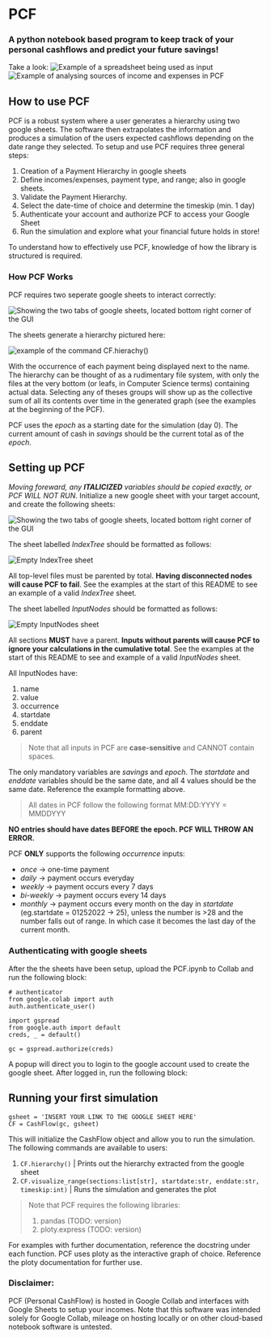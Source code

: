 # PCF
### A python notebook based program to keep track of your personal cashflows and predict your future savings!

Take a look:
![Example of a spreadsheet being used as input][examplesheet]
![Example of analysing sources of income and expenses in PCF][exampleuse]

## How to use PCF
PCF is a robust system where a user generates a hierarchy using two google sheets. The software then extrapolates the information and produces a simulation of the
users expected cashflows depending on the date range they selected. To setup and use PCF requires three general steps:

1. Creation of a Payment Hierarchy in google sheets
2. Define incomes/expenses, payment type, and range; also in google sheets. 
3. Validate the Payment Hierarchy.
4. Select the date-time of choice and determine the timeskip (min. 1 day)
5. Authenticate your account and authorize PCF to access your Google Sheet
6. Run the simulation and explore what your financial future holds in store!

To understand how to effectively use PCF, knowledge of how the library is structured is required. 
### How PCF Works
PCF requires two seperate google sheets to interact correctly:

![Showing the two tabs of google sheets, located bottom right corner of the GUI][sheets]


The sheets generate a hierarchy pictured here:

![example of the command CF.hierachy()][hierarchy]

With the occurrence of each payment being displayed next to the name. The hierarchy can be thought of as a rudimentary file system, with only the files at the 
very bottom (or leafs, in Computer Science terms) containing actual data. Selecting any of theses groups will show up as the collective sum of all its contents over time in the generated graph (see the examples at the beginning of the PCF). 

PCF uses the *epoch* as a starting date for the simulation (day 0). The current amount of cash in *savings* should be the current total as of the *epoch*. 

## Setting up PCF
*Moving foreward, any **ITALICIZED** variables should be copied exactly, or PCF WILL NOT RUN*. 
Initialize a new google sheet with your target account, and create the following sheets:

![Showing the two tabs of google sheets, located bottom right corner of the GUI][sheets]

The sheet labelled *IndexTree* should be formatted as follows:

![Empty IndexTree sheet][emptyindextree]

All top-level files must be parented by total. **Having disconnected nodes will cause PCF to fail**.
See the examples at the start of this README to see an example of a valid *IndexTree* sheet.

The sheet labelled *InputNodes* should be formatted as follows:

![Empty InputNodes sheet][emptyinputnodes]

All sections **MUST** have a parent. **Inputs without parents will cause PCF to ignore your calculations in the cumulative total**.
See the examples at the start of this README to see and example of a valid *InputNodes* sheet. 

All InputNodes have:
1. name
2. value
3. occurrence
4. startdate
5. enddate
6. parent
> Note that all inputs in PCF are **case-sensitive** and CANNOT contain spaces. 

The only mandatory variables are *savings* and *epoch*. The *startdate* and *enddate* variables should be the same date, and all 4 values should be the same date.
Reference the example formatting above. 
> All dates in PCF follow the following format
> MM:DD:YYYY = MMDDYYY

**NO entries should have dates BEFORE the epoch. PCF WILL THROW AN ERROR.**

PCF **ONLY** supports the following *occurrence* inputs:
- *once* -> one-time payment
- *daily* -> payment occurs everyday
- *weekly* -> payment occurs every 7 days
- *bi-weekly* -> payment occurs every 14 days
- *monthly* -> payment occurs every month on the day in *startdate* (eg.startdate = 01252022 -> 25), unless the number is >28 and the number falls out of range. In which case it becomes the last day of the current month.

### Authenticating with google sheets
After the the sheets have been setup, upload the PCF.ipynb to Collab and run the following block:

```python3
# authenticator
from google.colab import auth
auth.authenticate_user()

import gspread
from google.auth import default
creds, _ = default()

gc = gspread.authorize(creds)
```
A popup will direct you to login to the google account used to create the google sheet. After logged in, run the following block:

## Running your first simulation
```python3
gsheet = 'INSERT YOUR LINK TO THE GOOGLE SHEET HERE'
CF = CashFlow(gc, gsheet)
```
This will initialize the CashFlow object and allow you to run the simulation. The following commands are available to users:
1. ```CF.hierarchy()``` | Prints out the hierarchy extracted from the google sheet
2. ```CF.visualize_range(sections:list[str], startdate:str, enddate:str, timeskip:int)``` | Runs the simulation and generates the plot

> Note that PCF requires the following libraries:
> 1. pandas (TODO: version)
> 2. ploty.express (TODO: version)

For examples with further documentation, reference the docstring under each function. 
PCF uses ploty as the interactive graph of choice. Reference the ploty documentation for further use. 

### Disclaimer:
PCF (Personal CashFlow) is hosted in Google Collab and interfaces with Google Sheets to setup your incomes. Note that this software was intended solely for Google Collab, mileage on hosting locally or on other cloud-based notebook software is untested. 

[emptyindextree]: Media/emptyindextree.PNG
[emptyinputnodes]: Media/emptyinputnodes.PNG
[hierarchy]: Media/Hierarchy.PNG
[sheets]: Media/Sheets.PNG
[exampletree]: Media/IndexTree.PNG
[exampleuse]: Media/ExampleUse.gif
[examplesheet]: Media/InputNodes.PNG
